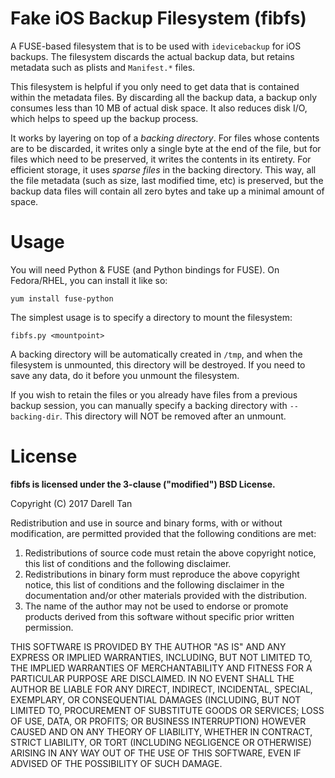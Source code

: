 Fake iOS Backup Filesystem (fibfs)
====================================

A FUSE-based filesystem that is to be used with `idevicebackup` for iOS backups.
The filesystem discards the actual backup data, but retains metadata such as 
plists and `Manifest.*` files.

This filesystem is helpful if you only need to get data that is contained
within the metadata files.
By discarding all the backup data, a backup only consumes less than 10 MB of 
actual disk space. It also reduces disk I/O, which helps to speed up the backup process.

It works by layering on top of a *backing directory*.
For files whose contents are to be discarded, it writes only a single byte at the end of the file, 
but for files which need to be preserved, it writes the contents in its entirety.
For efficient storage, it uses *sparse files* in the backing directory.
This way, all the file metadata (such as size, last modified time, etc) is preserved, 
but the backup data files will contain all zero bytes and take up a minimal amount of space.


Usage
======

You will need Python & FUSE (and Python bindings for FUSE). 
On Fedora/RHEL, you can install it like so:

    yum install fuse-python

The simplest usage is to specify a directory to mount the filesystem:

    fibfs.py <mountpoint>

A backing directory will be automatically created in `/tmp`, and when the
filesystem is unmounted, this directory will be destroyed. If you need to save
any data, do it before you unmount the filesystem.

If you wish to retain the files or you already have files from a previous
backup session, you can manually specify a backing directory with
`--backing-dir`. This directory will NOT be removed after an unmount.


License
========

**fibfs is licensed under the 3-clause ("modified") BSD License.**

Copyright (C) 2017 Darell Tan

Redistribution and use in source and binary forms, with or without
modification, are permitted provided that the following conditions
are met:

1. Redistributions of source code must retain the above copyright
   notice, this list of conditions and the following disclaimer.
2. Redistributions in binary form must reproduce the above copyright
   notice, this list of conditions and the following disclaimer in the
   documentation and/or other materials provided with the distribution.
3. The name of the author may not be used to endorse or promote products
   derived from this software without specific prior written permission.

THIS SOFTWARE IS PROVIDED BY THE AUTHOR "AS IS" AND ANY EXPRESS OR
IMPLIED WARRANTIES, INCLUDING, BUT NOT LIMITED TO, THE IMPLIED WARRANTIES
OF MERCHANTABILITY AND FITNESS FOR A PARTICULAR PURPOSE ARE DISCLAIMED.
IN NO EVENT SHALL THE AUTHOR BE LIABLE FOR ANY DIRECT, INDIRECT,
INCIDENTAL, SPECIAL, EXEMPLARY, OR CONSEQUENTIAL DAMAGES (INCLUDING, BUT
NOT LIMITED TO, PROCUREMENT OF SUBSTITUTE GOODS OR SERVICES; LOSS OF USE,
DATA, OR PROFITS; OR BUSINESS INTERRUPTION) HOWEVER CAUSED AND ON ANY
THEORY OF LIABILITY, WHETHER IN CONTRACT, STRICT LIABILITY, OR TORT
(INCLUDING NEGLIGENCE OR OTHERWISE) ARISING IN ANY WAY OUT OF THE USE OF
THIS SOFTWARE, EVEN IF ADVISED OF THE POSSIBILITY OF SUCH DAMAGE.

